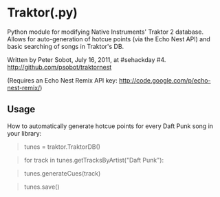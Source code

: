 Traktor(.py)
============

Python module for modifying Native Instruments' Traktor 2 database.
Allows for auto-generation of hotcue points (via the Echo Nest API) and basic searching of songs in Traktor's DB.

Written by Peter Sobot, July 16, 2011, at #sehackday #4.
http://github.com/psobot/traktornest

(Requires an Echo Nest Remix API key: http://code.google.com/p/echo-nest-remix/)

Usage
-----

How to automatically generate hotcue points for every Daft Punk song in your library:

> tunes = traktor.TraktorDB()

> for track in tunes.getTracksByArtist("Daft Punk"):

>   tunes.generateCues(track)

> tunes.save()
